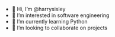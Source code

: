 - 👋 Hi, I’m @harrysisley
- 👀 I’m interested in software engineering
- 🌱 I’m currently learning Python
- 💞️ I’m looking to collaborate on projects

<!---
harrysisley/harrysisley is a ✨ special ✨ repository because its `README.md` (this file) appears on your GitHub profile.
You can click the Preview link to take a look at your changes.
--->
